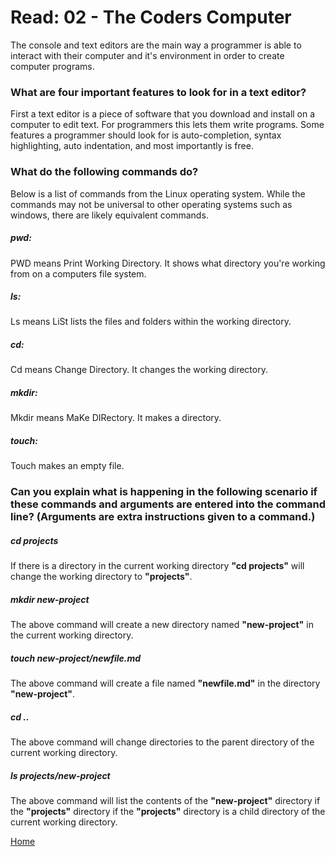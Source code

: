 # Read: 02 - The Coders Computer  
The console and text editors are the main way a programmer is able to interact with their computer and it's environment in order to create computer programs. 

### What are four important features to look for in a text editor?  
First a text editor is a piece of software that you download and install on a computer to edit text. For programmers this lets them write programs. Some features a programmer should look for is auto-completion, syntax highlighting, auto indentation, and most importantly is free.  

### What do the following commands do?  
Below is a list of commands from the Linux operating system. While the commands may not be universal to other operating systems such as windows, there are likely equivalent commands.  
##### **pwd:**
PWD means Print Working Directory. It shows what directory you're working from on a computers file system.  
##### **ls:**
Ls means LiSt lists the files and folders within the working directory.  
##### **cd:**
Cd means Change Directory. It changes the working directory.  
##### **mkdir:**
Mkdir means MaKe DIRectory. It makes a directory.  
##### **touch:**
Touch makes an empty file.  

  
### Can you explain what is happening in the following scenario if these commands and arguments are entered into the command line? (Arguments are extra instructions given to a command.)
##### **cd projects**  
If there is a directory in the current working directory **"cd projects"** will change the working directory to **"projects"**.  
##### **mkdir new-project**  
The above command will create a new directory named **"new-project"** in the current working directory.
##### **touch new-project/newfile.md**  
The above command will create a file named **"newfile.md"** in the directory **"new-project"**.
##### **cd ..**  
The above command will change directories to the parent directory of the current working directory.
##### **ls projects/new-project**  
The above command will list the contents of the **"new-project"** directory if the **"projects"** directory if the **"projects"** directory is a child directory of the current working directory.

[Home](README.md)
